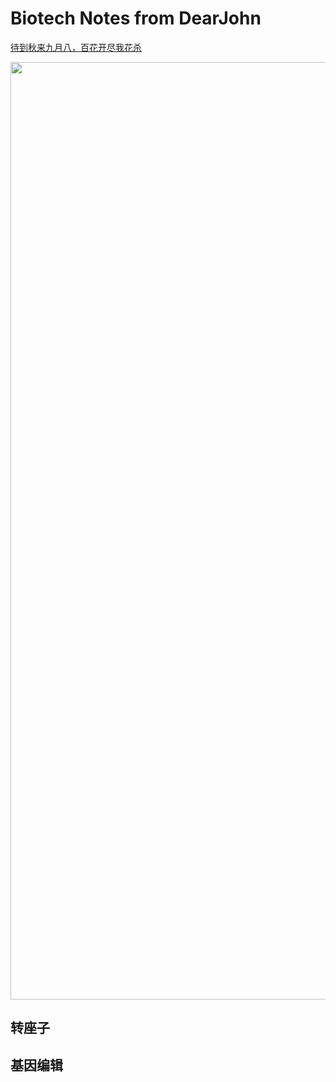 Biotech Notes from DearJohn
=====
<a href="https://news.cctv.com/?spm=C90324.PuhMABHtQy4P.E2XVQsMhlk44.3">待到秋来九月八，百花开尽我花杀</a>

<div align=center>
<img src="https://user-images.githubusercontent.com/111955215/186898614-eb2f6796-7eca-482b-98a2-c0416ea47912.png" width="1500">
</div>

## 转座子



## 基因编辑
